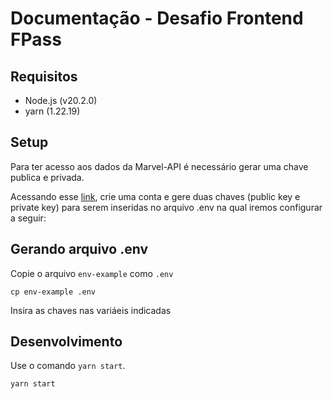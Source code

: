 # Documentação - Desafio Frontend FPass


## Requisitos

- Node.js (v20.2.0)
- yarn (1.22.19)

## Setup

Para ter acesso aos dados da Marvel-API​ é necessário gerar uma chave publica e privada. 

Acessando esse [link](https://developer.marvel.com/account), crie uma conta e gere duas chaves (public key e private key) para serem inseridas no arquivo .env na qual iremos configurar a seguir:

## Gerando arquivo .env

Copie o arquivo `env-example` como `.env`

```
cp env-example .env
```
Insira as chaves nas variáeis indicadas

## Desenvolvimento

Use o comando `yarn start`.

```
yarn start
```
